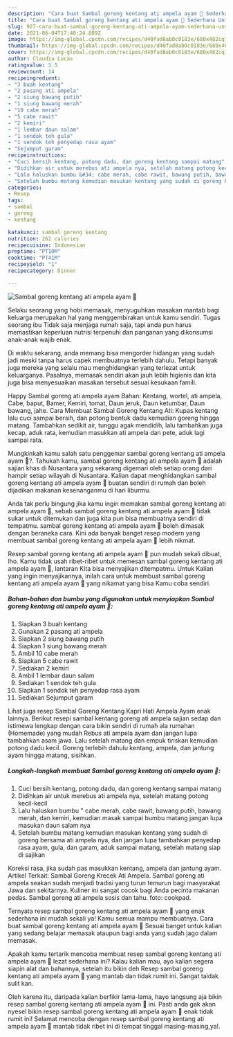 ```yaml
---
description: "Cara buat Sambal goreng kentang ati ampela ayam 🐔 Sederhana Untuk Jualan"
title: "Cara buat Sambal goreng kentang ati ampela ayam 🐔 Sederhana Untuk Jualan"
slug: 927-cara-buat-sambal-goreng-kentang-ati-ampela-ayam-sederhana-untuk-jualan
date: 2021-06-04T17:40:24.809Z
image: https://img-global.cpcdn.com/recipes/d40fad8ab0c0183e/680x482cq70/sambal-goreng-kentang-ati-ampela-ayam-🐔-foto-resep-utama.jpg
thumbnail: https://img-global.cpcdn.com/recipes/d40fad8ab0c0183e/680x482cq70/sambal-goreng-kentang-ati-ampela-ayam-🐔-foto-resep-utama.jpg
cover: https://img-global.cpcdn.com/recipes/d40fad8ab0c0183e/680x482cq70/sambal-goreng-kentang-ati-ampela-ayam-🐔-foto-resep-utama.jpg
author: Claudia Lucas
ratingvalue: 3.5
reviewcount: 14
recipeingredient:
- "3 buah kentang"
- "2 pasang ati ampela"
- "2 siung bawang putih"
- "1 siung bawang merah"
- "10 cabe merah"
- "5 cabe rawit"
- "2 kemiri"
- "1 lembar daun salam"
- "1 sendok teh gula"
- "1 sendok teh penyedap rasa ayam"
- "Sejumput garam"
recipeinstructions:
- "Cuci bersih kentang, potong dadu, dan goreng kentang sampai matang"
- "Didihkan air untuk merebus ati ampela nya, setelah matang potong kecil-kecil"
- "Lalu haluskan bumbu &#34; cabe merah, cabe rawit, bawang putih, bawang merah, dan kemiri, kemudian masak sampai bumbu matang jangan lupa masukan daun salam nya"
- "Setelah bumbu matang kemudian masukan kentang yang sudah di goreng bersama ati ampela nya, dan jangan lupa tambahkan penyedap rasa ayam, gula, dan garam, aduk sampai matang, setelah matang siap di sajikan"
categories:
- Resep
tags:
- sambal
- goreng
- kentang

katakunci: sambal goreng kentang 
nutrition: 262 calories
recipecuisine: Indonesian
preptime: "PT10M"
cooktime: "PT41M"
recipeyield: "1"
recipecategory: Dinner

---
```



![Sambal goreng kentang ati ampela ayam 🐔](https://img-global.cpcdn.com/recipes/d40fad8ab0c0183e/680x482cq70/sambal-goreng-kentang-ati-ampela-ayam-🐔-foto-resep-utama.jpg)

Selaku seorang yang hobi memasak, menyuguhkan masakan mantab bagi keluarga merupakan hal yang menggembirakan untuk kamu sendiri. Tugas seorang ibu Tidak saja menjaga rumah saja, tapi anda pun harus memastikan keperluan nutrisi terpenuhi dan panganan yang dikonsumsi anak-anak wajib enak.

Di waktu  sekarang, anda memang bisa mengorder hidangan yang sudah jadi meski tanpa harus capek membuatnya terlebih dahulu. Tetapi banyak juga mereka yang selalu mau menghidangkan yang terlezat untuk keluarganya. Pasalnya, memasak sendiri akan jauh lebih higienis dan kita juga bisa menyesuaikan masakan tersebut sesuai kesukaan famili. 

Happy Sambal goreng ati ampela ayam Bahan: Kentang, wortel, ati ampela, Cabe, baput, Bamer, Kemiri, tomat, Daun jeruk, Daun ketumbar, Daun bawang, jahe. Cara Membuat Sambal Goreng Kentang Ati: Kupas kentang lalu cuci sampai bersih, dan potong bentuk dadu kemudian goreng hingga matang. Tambahkan sedikit air, tunggu agak mendidih, lalu tambahkan juga kecap, aduk rata, kemudian masukkan ati ampela dan pete, aduk lagi sampai rata.

Mungkinkah kamu salah satu penggemar sambal goreng kentang ati ampela ayam 🐔?. Tahukah kamu, sambal goreng kentang ati ampela ayam 🐔 adalah sajian khas di Nusantara yang sekarang digemari oleh setiap orang dari hampir setiap wilayah di Nusantara. Kalian dapat menghidangkan sambal goreng kentang ati ampela ayam 🐔 buatan sendiri di rumah dan boleh dijadikan makanan kesenanganmu di hari liburmu.

Anda tak perlu bingung jika kamu ingin memakan sambal goreng kentang ati ampela ayam 🐔, sebab sambal goreng kentang ati ampela ayam 🐔 tidak sukar untuk ditemukan dan juga kita pun bisa membuatnya sendiri di tempatmu. sambal goreng kentang ati ampela ayam 🐔 boleh dimasak dengan beraneka cara. Kini ada banyak banget resep modern yang membuat sambal goreng kentang ati ampela ayam 🐔 lebih nikmat.

Resep sambal goreng kentang ati ampela ayam 🐔 pun mudah sekali dibuat, lho. Kamu tidak usah ribet-ribet untuk memesan sambal goreng kentang ati ampela ayam 🐔, lantaran Kita bisa menyajikan ditempatmu. Untuk Kalian yang ingin menyajikannya, inilah cara untuk membuat sambal goreng kentang ati ampela ayam 🐔 yang nikamat yang bisa Kamu coba sendiri.

<!--inarticleads1-->

##### Bahan-bahan dan bumbu yang digunakan untuk menyiapkan Sambal goreng kentang ati ampela ayam 🐔:

1. Siapkan 3 buah kentang
1. Gunakan 2 pasang ati ampela
1. Siapkan 2 siung bawang putih
1. Siapkan 1 siung bawang merah
1. Ambil 10 cabe merah
1. Siapkan 5 cabe rawit
1. Sediakan 2 kemiri
1. Ambil 1 lembar daun salam
1. Sediakan 1 sendok teh gula
1. Siapkan 1 sendok teh penyedap rasa ayam
1. Sediakan Sejumput garam


Lihat juga resep Sambal Goreng Kentang Kapri Hati Ampela Ayam enak lainnya. Berikut resepi sambal kentang goreng ati ampela sajian sedap dan istimewa lengkap dengan cara bikin sendiri di rumah ala rumahan (Homemade) yang mudah Rebus ati ampela ayam dan jangan lupa tambahkan asam jawa. Lalu setelah matang dan empuk tiriskan kemudian potong dadu kecil. Goreng terlebih dahulu kentang, ampela, dan jantung ayam hingga matang, sisihkan. 

<!--inarticleads2-->

##### Langkah-langkah membuat Sambal goreng kentang ati ampela ayam 🐔:

1. Cuci bersih kentang, potong dadu, dan goreng kentang sampai matang
1. Didihkan air untuk merebus ati ampela nya, setelah matang potong kecil-kecil
1. Lalu haluskan bumbu &#34; cabe merah, cabe rawit, bawang putih, bawang merah, dan kemiri, kemudian masak sampai bumbu matang jangan lupa masukan daun salam nya
1. Setelah bumbu matang kemudian masukan kentang yang sudah di goreng bersama ati ampela nya, dan jangan lupa tambahkan penyedap rasa ayam, gula, dan garam, aduk sampai matang, setelah matang siap di sajikan


Koreksi rasa, jika sudah pas masukkan kentang, ampela dan jantung ayam. Artikel Terkait: Sambal Goreng Krecek Ati Ampela. Sambal goreng ati ampela seakan sudah menjadi tradisi yang turun temurun bagi masyarakat Jawa dan sekitarnya. Kuliner ini sangat cocok bagi Anda pecinta makanan pedas. Sambal goreng ati ampela sosis dan tahu. foto: cookpad. 

Ternyata resep sambal goreng kentang ati ampela ayam 🐔 yang enak sederhana ini mudah sekali ya! Kamu semua mampu membuatnya. Cara buat sambal goreng kentang ati ampela ayam 🐔 Sesuai banget untuk kalian yang sedang belajar memasak ataupun bagi anda yang sudah jago dalam memasak.

Apakah kamu tertarik mencoba membuat resep sambal goreng kentang ati ampela ayam 🐔 lezat sederhana ini? Kalau kalian mau, ayo kalian segera siapin alat dan bahannya, setelah itu bikin deh Resep sambal goreng kentang ati ampela ayam 🐔 yang mantab dan tidak rumit ini. Sangat taidak sulit kan. 

Oleh karena itu, daripada kalian berfikir lama-lama, hayo langsung aja bikin resep sambal goreng kentang ati ampela ayam 🐔 ini. Pasti anda gak akan nyesel bikin resep sambal goreng kentang ati ampela ayam 🐔 enak tidak rumit ini! Selamat mencoba dengan resep sambal goreng kentang ati ampela ayam 🐔 mantab tidak ribet ini di tempat tinggal masing-masing,ya!.


